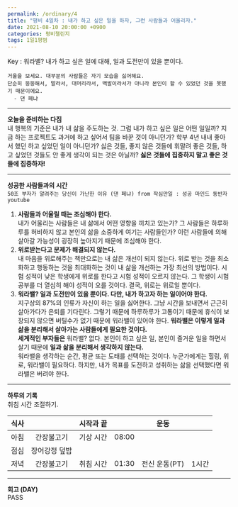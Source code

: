 ```yaml
---
permalink: /ordinary/4
title: "평비 4일차 : 내가 하고 싶은 일을 하자, 그런 사람들과 어울리자."
date: 2021-08-10 20:00:00 +0900
categories: 평비챌린지
tags: 1일1평범
---  
```

Key : 워라밸? 내가 하고 싶은 일에 대해, 일과 도전만이 있을 뿐이다.
```
거울을 보세요. 대부분의 사람들은 자기 모습을 싫어해요.
단순히 뚱뚱해서, 말라서, 대머리라서, 백발이라서가 아니라 본인이 할 수 있었던 것을 못했기 때문이에요.
  - 댄 페냐
```

---
**오늘을 준비하는 다짐**  
내 행복의 기준은 내가 내 삶을 주도하는 것. 그럼 내가 하고 싶은 일은 어떤 일일까? 지금 하는 프로젝트도 과거에 하고 싶어서 팀을 바꾼 것이 아니던가? 학부 4년 내내 좋아서 했던 하고 싶었던 일이 아니던가? 싫은 것들, 좋지 않은 것들에 휘말려 좋은 것들, 하고 싶었던 것들도 안 좋게 생각이 되는 것은 아닐까? **싫은 것들에 집중하지 말고 좋은 것들에 집중하자!**

---
**성공한 사람들과의 시간**  
`50조 부자가 알려주는 당신이 가난한 이유 (댄 페냐) from 작심만일 : 성공 마인드 동반자 youtube`  
1. **사람들과 어울릴 때는 조심해야 한다.**  
  내가 어울리는 사람들은 내 삶에서 어떤 영향을 끼치고 있는가? 그 사람들은 하루하루를 허비하지 않고 본인의 삶을 소중하게 여기는 사람들인가? 이런 사람들에 의해 살아갈 가능성이 굉장히 높아지기 때문에 조심해야 한다.
2. **위로받는다고 문제가 해결되지 않는다.**  
  내 마음을 위로해주는 책만으로는 내 삶은 개선이 되지 않는다. 위로 받는 것을 최소화하고 행동하는 것을 최대화하는 것이 내 삶을 개선하는 가장 최선의 방법이다. 시험 성적이 낮은 학생에게 위로를 한다고 시험 성적이 오르지 않는다. 그 학생이 시험 공부를 더 열심히 해야 성적이 오를 것이다. 결국, 위로는 위로일 뿐이다.
3. **워라밸? 일과 도전만이 있을 뿐이다. 다만, 내가 하고자 하는 일이어야 한다.**  
  지구상의 87%의 인류가 자신이 하는 일을 싫어한다. 그냥 시간을 보내면서 근근히 살아가다가 은퇴를 기다린다. 그렇기 때문에 하루하루가 고통이기 때문에 휴식이 보장되지 않으면 버틸수가 없기 때문에 워라밸이 있어야 한다. **워라밸은 이렇게 일과 삶을 분리해서 살아가는 사람들에게 필요한 것이다.**  
  **세계적인 부자들은** 워라밸? 없다. 본인이 하고 싶은 일, 본인이 즐거운 일을 하면서 살기 때문에 **일과 삶을 분리해서 생각하지 않는다.**  
  워라밸을 생각하는 순간, 평균 또는 도태를 선택하는 것이다. 누군가에게는 힐링, 위로, 워라밸이 필요하다. 하지만, 내가 목표를 도전하고 성취하는 삶을 선택했다면 워라밸은 버려야 한다.

---
**하루의 기록**  
취침 시간 조절하기. 

| 식사 |  | 시작과 끝 |  | 운동 |  |
|:----:|:----:|:----:|:----:|:----:|:----:|
| 아침 | 간장불고기 | 기상 시간 | 08:00 |  |  |
| 점심 | 장어강정 덮밥 |  |  |  |  |
| 저녁 | 간장불고기 | 취침 시간 | 01:30 | 전신 운동(PT) | 1시간 |

---
**회고 (DAY)**  
PASS